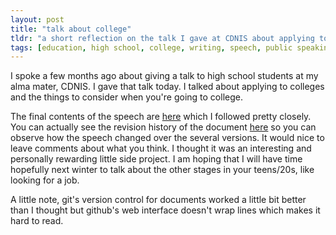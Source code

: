 ```yaml
---
layout: post
title: "talk about college"
tldr: "a short reflection on the talk I gave at CDNIS about applying to college and going to college"
tags: [education, high school, college, writing, speech, public speaking]
---
```


I spoke a few months ago about giving a talk to high school students at my alma mater, CDNIS.
I gave that talk today. I talked about applying to colleges and the things to consider when you're going to college.

[1]: http://jshum.github.com/blog/2013/01/10/cdnis-talk/
[2]: https://github.com/jshum/blog/commits/083fa9fe6ba3bec3535493d9f1e2975050f66f28/_posts/2013-01-10-cdnis-talk.md

The final contents of the speech are [here][1] which I followed pretty closely. You can actually see the revision history of the document [here][2] so you can observe how the speech changed over the several versions. It would nice to leave comments about what you think. I thought it was an interesting and personally rewarding little side project. I am hoping that I will have time hopefully next winter to talk about the other stages in your teens/20s, like looking for a job. 

A little note, git's version control for documents worked a little bit better than I thought but github's web interface doesn't wrap lines which makes it hard to read. 
